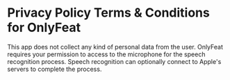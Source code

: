 # Privacy Policy Terms & Conditions for OnlyFeat
  
  This app does not collect any kind of personal data from the user.
  OnlyFeat requires your permission to access to the microphone for the speech recognition process.
  Speech recognition can optionally connect to Apple's servers to complete the process.


